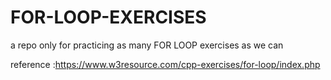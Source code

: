 # FOR-LOOP-EXERCISES

a repo only for practicing as many FOR LOOP exercises as we can

reference :https://www.w3resource.com/cpp-exercises/for-loop/index.php

